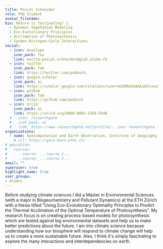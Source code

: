 ```yaml
---
title: Pascal Schneider
role: PhD Student
avatar_filename:
bio: Nature is fascinating! 🌳
  - Dynamic Vegetation Modeling
  - Eco-Evolutionary Principles
  - Acclimation of Photosynthesis
  - Carbon-Nitrogen-Cycle Interactions
social:
  - icon: envelope
    icon_pack: fas
    link: mailto:pascal.schneider@giub.unibe.ch
  - icon: twitter
    icon_pack: fab
    link: https://twitter.com/padasch_
  - icon: google-scholar
    icon_pack: ai
    link: https://scholar.google.com/citations?user=4d2MbdIAAAAJ&hl=en&oi=sra
  - icon: github
    icon_pack: fab
    link: https://github.com/padasch
  - icon: orcid
    icon_pack: ai
    link: https://orcid.org/0000-0003-1358-5549
  # - icon: researchgate
  #   icon_pack: ai
  #   link: https://www.researchgate.net/profile/...your researchgate...
organizations:
  - name: Geocomputation and Earth Observation, Institute of Geography, University of Bern
    # url: https://geco-bern.ethz.ch/
# education:
#   courses:
#     - course: ...course 1...
#     - course: ...course 2...
email: ""
superuser: true
highlight_name: true
user_groups:
- Alumni
---
```


Before studying climate sciences I did a Master in Environmental Sciences (with a major in Biogeochemistry and Pollutant Dynamics) at the ETH Zürich with a thesis titled "Using Eco-Evolutionary Optimality Principles to Predict the Thermal Acclimation of the Optimal Temperature of Photosynthesis". My research focus is on creating process-based models for photosynthesis which are tested against big environmental datasets and help us to make better predictions about the future. I am into climate science because understanding how our biosphere will respond to climate change will help us to create a more sustainable future. Also, I think it's simply fascinating to explore the many interactions and interdependencies on earth.

<!-- {{< icon name="download" pack="fas" >}} Download my {{< staticref "files/cv.pdf" "newtab" >}}CV{{< /staticref >}}. -->

